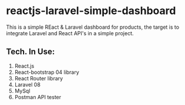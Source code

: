 # reactjs-laravel-simple-dashboard
This is a simple REact & Laravel dashboard for products, the target is to integrate Laravel and React API's in a simple project.

## Tech. In Use:
1. React.js
2. React-bootstrap 04 library
3. React Router library
4. Laravel 08
5. MySql
6. Postman API tester
